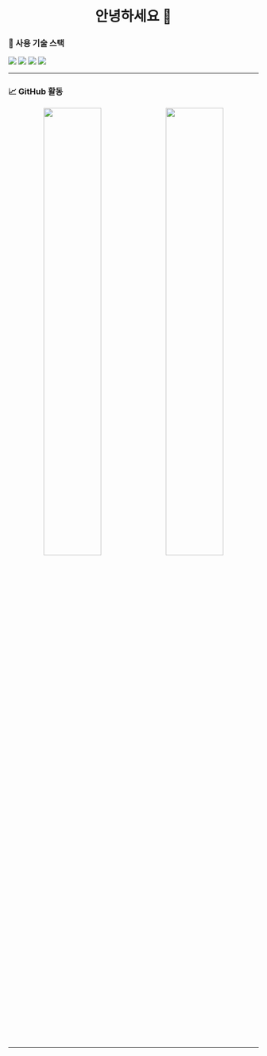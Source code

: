 <h1 align="center">안녕하세요 👋</h1>


### 🔧 사용 기술 스택

<img src="https://img.shields.io/badge/JavaScript-F7DF1E?style=flat&logo=javascript&logoColor=black" />
<img src="https://img.shields.io/badge/TypeScript-3178C6?style=flat&logo=typescript&logoColor=white" />
<img src="https://img.shields.io/badge/React-61DAFB?style=flat&logo=react&logoColor=black" />
<img src="https://img.shields.io/badge/Figma-F24E1E?style=flat&logo=figma&logoColor=white" />

---

### 📈 GitHub 활동

<p align="center">
  <img src="https://github-readme-stats.vercel.app/api?username=doteeth83&show_icons=true&theme=radical" width="48%" />
  <img src="https://github-readme-stats.vercel.app/api/top-langs/?username=doteeth83&layout=compact&theme=radical" width="48%" />
</p>

---
